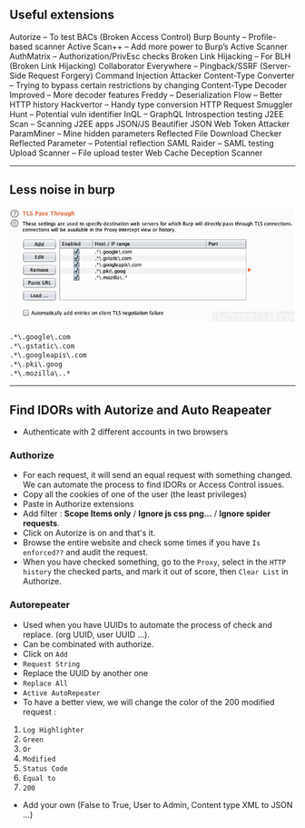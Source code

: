 ## Useful extensions

Autorize – To test BACs (Broken Access Control)
Burp Bounty – Profile-based scanner
Active Scan++ – Add more power to Burp’s Active Scanner
AuthMatrix – Authorization/PrivEsc checks
Broken Link Hijacking – For BLH (Broken Link Hijacking)
Collaborator Everywhere – Pingback/SSRF (Server-Side Request Forgery)
Command Injection Attacker
Content-Type Converter – Trying to bypass certain restrictions by changing Content-Type
Decoder Improved – More decoder features
Freddy – Deserialization
Flow – Better HTTP history
Hackvertor – Handy type conversion
HTTP Request Smuggler
Hunt – Potential vuln identifier
InQL – GraphQL Introspection testing
J2EE Scan – Scanning J2EE apps
JSON/JS Beautifier
JSON Web Token Attacker
ParamMiner – Mine hidden parameters
Reflected File Download Checker
Reflected Parameter – Potential reflection
SAML Raider – SAML testing
Upload Scanner – File upload tester
Web Cache Deception Scanner

---

## Less noise in burp

![22870a886681e6ef7795de21d195b701.png](../_resources/96b8ce12cf9a4b2c97f9920b04de1aa6.png)
```
.*\.google\.com
.*\.gstatic\.com
.*\.googleapis\.com
.*\.pki\.goog
.*\.mozilla\..*
```

---


## Find IDORs with Autorize and Auto Reapeater

- Authenticate with 2 different accounts in two browsers

### Authorize

- For each request, it will send an equal request with something changed. We can automate the process to find IDORs or Access Control issues.
- Copy all the cookies of one of the user (the least privileges)
- Paste in Authorize extensions
- Add filter : **Scope Items only** / **Ignore js css png...** / **Ignore spider requests**.
- Click on Autorize is on and that's it.
- Browse the entire website and check some times if you have ```Is enforced??``` and audit the request.
- When you have checked something, go to the ```Proxy```, select in the ```HTTP history``` the checked parts, and mark it out of score, then ```Clear List``` in Authorize.

### Autorepeater

- Used when you have UUIDs to automate the process of check and replace. (org UUID, user UUID ...).
- Can be combinated with authorize.
- Click on ```Add```
- ```Request String```
- Replace the UUID by another one
- ```Replace All```
- ```Active AutoRepeater```
- To have a better view, we will change the color of the 200 modified request :
1. ```Log Highlighter```
2. ```Green```
3. ```Or```
4. ```Modified```
5. ```Status Code```
6. ```Equal to```
7. ```200```

- Add your own (False to True, User to Admin, Content type XML to JSON ...)


